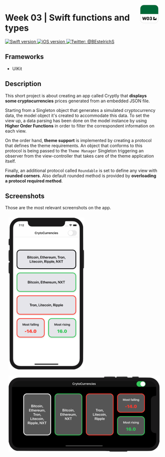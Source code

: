 <p align="left">
	<img src="./Assets/AppIcon.png" alt="App icon" width="60" maxHeight="60" align="right"/>
	<h1>Week 03 | Swift functions and types</h1>
</p>


<p align="left">
  <a href="https://www.swift.org">
		<img src=https://img.shields.io/badge/Swift-5.0-green.svg?longCache=true&style=flat-square] alt="Swift version">
  </a>
  <a href="https://developer.apple.com/ios/">
		<img src="https://img.shields.io/badge/iOS-13.5+-blue.svg?longCache=true&style=flat-square]" alt="iOS version" />
  </a>
  <a href="https://twitter.com/BEstelrichS">
	<img src="https://img.shields.io/badge/Contact-@BEstelrichS-lightgrey.svg?style=flat" alt="Twitter: @BEstelrichS" />
  </a>
</p>

## Frameworks
* UIKit


## Description
This short project is about creating an app called Cryptly that **displays some cryptocurrencies** prices generated from an embedded JSON file.

Starting from a Singleton object that generates a simulated cryptocurrency data, the model object it's created to accommodate this data. To set the view up, a data parsing has been done on the model instance by using **Higher Order Functions** in order to filter the correspondent information on each view.

On the order hand, **theme support** is implemented by creating a protocol that defines the theme requirements. An object that conforms to this protocol is being passed to the `Theme Manager` Singleton triggering an observer from the view-controller that takes care of the theme application itself.

Finally, an additional protocol called `Roundable` is set to define any view with **rounded corners**. Also default rounded method is provided by **overloading a protocol required method**.


## Screenshots
Those are the most relevant screenshots on the app.

<p align="left">
	<img src="./Assets/Screenshot1.png" alt="Screenshot 1" align="top" height="500" style="margin: 10px" />
	<img src="./Assets/Screenshot2.png" alt="Screenshot 2" align="top" width="500" style="margin: 10px"/>
</p>
